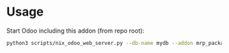 # Usage

Start Odoo including this addon (from repo root):

```bash
python3 scripts/nix_odoo_web_server.py --db-name mydb --addon mrp_packaging_default
```
